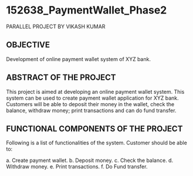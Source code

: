 # 152638_PaymentWallet_Phase2

PARALLEL PROJECT BY VIKASH KUMAR

OBJECTIVE 
----------
Development of online payment wallet system of XYZ bank.

ABSTRACT OF THE PROJECT
------------------------
This project is aimed at developing an online payment wallet system. 
This system can be used to create payment wallet application for XYZ bank. 
Customers will be able to deposit their money in the wallet, check the balance, withdraw money; print transactions 
and can do fund transfer.

FUNCTIONAL COMPONENTS OF THE PROJECT
--------------------------------------

Following is a list of functionalities of the system. 
Customer should be able to:

a.	Create payment wallet.
b.	Deposit money.
c.	Check the balance.
d.	Withdraw money.
e.	Print transactions.
f.	Do Fund transfer.

